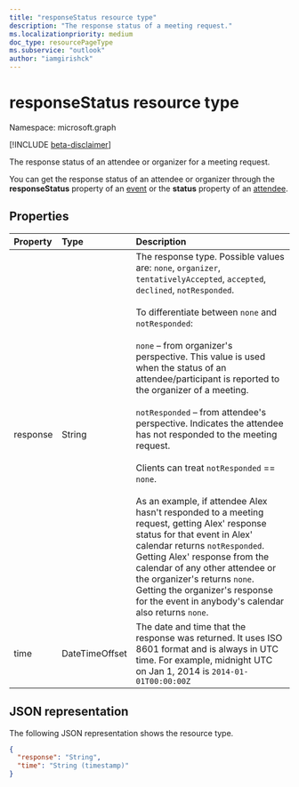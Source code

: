 ```yaml
---
title: "responseStatus resource type"
description: "The response status of a meeting request."
ms.localizationpriority: medium
doc_type: resourcePageType
ms.subservice: "outlook"
author: "iamgirishck"
---
```


# responseStatus resource type

Namespace: microsoft.graph

[!INCLUDE [beta-disclaimer](../../includes/beta-disclaimer.md)]

The response status of an attendee or organizer for a meeting request.

You can get the response status of an attendee or organizer through the **responseStatus** property of an [event](event.md) or the **status** property of an [attendee](attendee.md).

## Properties

| Property | Type           | Description |
|:---------|:---------------|:------------|
| response | String         | The response type. Possible values are: `none`, `organizer`, `tentativelyAccepted`, `accepted`, `declined`, `notResponded`.<br><br>To differentiate between `none` and `notResponded`: <br><br> `none` – from organizer's perspective. This value is used when the status of an attendee/participant is reported to the organizer of a meeting. <br><br> `notResponded` – from attendee's perspective. Indicates the attendee has not responded to the meeting request. <br><br> Clients can treat `notResponded` == `none`. <br><br> As an example, if attendee Alex hasn't responded to a meeting request, getting Alex' response status for that event in Alex' calendar returns `notResponded`. Getting Alex' response from the calendar of any other attendee or the organizer's returns `none`. Getting the organizer's response for the event in anybody's calendar also returns `none`. 
| time     | DateTimeOffset | The date and time that the response was returned. It uses ISO 8601 format and is always in UTC time. For example, midnight UTC on Jan 1, 2014 is `2014-01-01T00:00:00Z`

## JSON representation

The following JSON representation shows the resource type.

<!-- {
  "blockType": "resource",
  "optionalProperties": [

  ],
  "@odata.type": "microsoft.graph.responseStatus"
}-->

```json
{
  "response": "String",
  "time": "String (timestamp)"
}
```

<!-- uuid: 8fcb5dbc-d5aa-4681-8e31-b001d5168d79
2015-10-25 14:57:30 UTC -->
<!--
{
  "type": "#page.annotation",
  "description": "responseStatus resource",
  "keywords": "",
  "section": "documentation",
  "tocPath": "",
  "suppressions": []
}
-->


